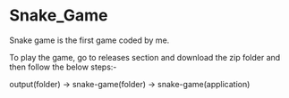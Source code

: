 # Snake_Game
Snake game is the first game coded by me.

To play the game, go to releases section and download the zip folder and then follow the below steps:-

output(folder) -> snake-game(folder) -> snake-game(application)

